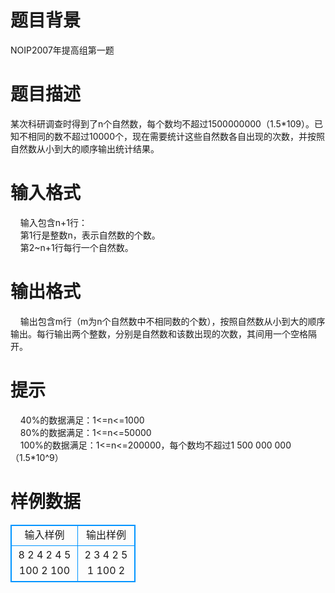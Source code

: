 # 

 
 # 题目背景 
NOIP2007年提高组第一题 

 
 # 题目描述 
某次科研调查时得到了n个自然数，每个数均不超过1500000000（1.5*109）。已知不相同的数不超过10000个，现在需要统计这些自然数各自出现的次数，并按照自然数从小到大的顺序输出统计结果。 

 
 # 输入格式 
&nbsp;&nbsp;&nbsp;&nbsp;输入包含n+1行：<BR>&nbsp;&nbsp;&nbsp;&nbsp;第1行是整数n，表示自然数的个数。<BR>&nbsp;&nbsp;&nbsp;&nbsp;第2~n+1行每行一个自然数。<BR> 

 
 # 输出格式 
&nbsp;&nbsp;&nbsp;&nbsp;输出包含m行（m为n个自然数中不相同数的个数），按照自然数从小到大的顺序输出。每行输出两个整数，分别是自然数和该数出现的次数，其间用一个空格隔开。 

 
 # 提示 
&nbsp;&nbsp;&nbsp;&nbsp;40%的数据满足：1&lt;=n&lt;=1000<BR>&nbsp;&nbsp;&nbsp;&nbsp;80%的数据满足：1&lt;=n&lt;=50000<BR>&nbsp;&nbsp;&nbsp;&nbsp;100%的数据满足：1&lt;=n&lt;=200000，每个数均不超过1&nbsp;500&nbsp;000&nbsp;000（1.5*10^9）<BR> 
# 样例数据
<style>
        table,table tr th, table tr td { border:1px solid #0094ff; }
        table { width: 200px; min-height: 25px; line-height: 25px; text-align: center; border-collapse: collapse;}   
    </style>
<table>
	<tr>
		<td>输入样例</td>
		<td>输出样例</td>
	</tr>
<tr><td>8
2
4
2
4
5
100
2
100
</td><td>2 3
4 2
5 1
100 2
</td></tr></table>
